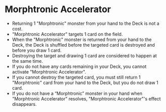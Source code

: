 # Morphtronic Accelerator

*   Returning 1 "Morphtronic" monster from your hand to the Deck is not a cost.
*   "Morphtronic Accelerator" targets 1 card on the field.
*   When the "Morphtronic" monster is returned from your hand to the Deck, the Deck is shuffled before the targeted card is destroyed and before you draw 1 card.
*   Destroying the target and drawing 1 card are considered to happen at the same time.
*   If you do not have any cards remaining in your Deck, you cannot activate "Morphtronic Accelerator".
*   If you cannot destroy the targeted card, you must still return 1 "Morphtronic" card from your hand to the Deck, but you do not draw 1 card.
*   If you do not have a “Morphtronic” monster in your hand when "Morphtronic Accelerator" resolves, "Morphtronic Accelerator"'s effect disappears.
